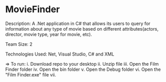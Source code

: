 # MovieFinder

Description: A .Net application in C# that allows its users to query for information about any type of movie based on different attributes(actors, director, movie type, year for movie, etc).

Team Size: 2

Technologies Used: Net, Visual Studio, C#  and XML

=> To run: i. Download repo to your desktop
           ii. Unzip file 
           iii. Open the Film Finder folder 
           iv. Open the bin folder 
           v. Open the Debug folder 
           vi. Open the "Film Finder.exe" file vii. 
